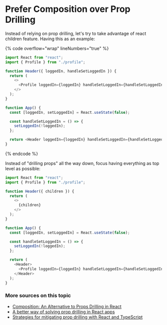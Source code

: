 # Prefer Composition over Prop Drilling

Instead of relying on prop drilling, let's try to take advantage of react children feature. Having this as an example:

{% code overflow="wrap" lineNumbers="true" %}
```typescript
import React from "react";
import { Profile } from "./profile";

function Header({ loggedIn, handleSetLoggedIn }) {
  return (
    <>
      <Profile loggedIn={loggedIn} handleSetLoggedIn={handleSetLoggedIn} />
    </>
  );
}

function App() {
  const [loggedIn, setLoggedIn] = React.useState(false);

  const handleSetLoggedIn = () => {
    setLoggedIn(!loggedIn);
  };

  return <Header loggedIn={loggedIn} handleSetLoggedIn={handleSetLoggedIn} />;
}
```
{% endcode %}

Instead of "drilling props" all the way down, focus having everything as top level as possible:

```typescript
import React from "react";
import { Profile } from "./profile";

function Header({ children }) {
  return (
    <>
      {children}
    </>
  );
}

function App() {
  const [loggedIn, setLoggedIn] = React.useState(false);

  const handleSetLoggedIn = () => {
    setLoggedIn(!loggedIn);
  };

  return (
    <Header>
      <Profile loggedIn={loggedIn} handleSetLoggedIn={handleSetLoggedIn} />
    </Header>
  );
}
```

### More sources on this topic

* [Composition: An Alternative to Props Drilling in React](https://javascript.plainenglish.io/composition-in-react-f02afe24bc46)
* [A better way of solving prop drilling in React apps](https://blog.logrocket.com/solving-prop-drilling-react-apps/)
* [Strategies for mitigating prop drilling with React and TypeScript](https://blog.logrocket.com/mitigating-prop-drilling-with-react-and-typescript/)

